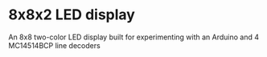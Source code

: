 8x8x2 LED display
=================

An 8x8 two-color LED display built for experimenting with an Arduino and 4 MC14514BCP line decoders
